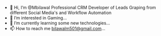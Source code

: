 - 👋 Hi, I’m @Mbilawal Professional CRM Developer of Leads Graping from different Social Media's and Workflow Automation
- 👀 I’m interested in Gaming...
- 🌱 I’m currently learning some new technologies...
- 📫 How to reach me bilawalm501@gmail.com...

<!---
Mbilawal/Mbilawal is a ✨ special ✨ repository because its `README.md` (this file) appears on your GitHub profile.
You can click the Preview link to take a look at your changes.
--->
